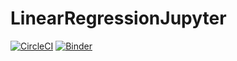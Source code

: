 # LinearRegressionJupyter
[![CircleCI](https://circleci.com/gh/circleci/circleci-docs.svg?style=svg)](https://app.circleci.com/pipelines/github/falcys/LinearRegressionJupyter) [![Binder](https://mybinder.org/badge_logo.svg)](https://mybinder.org/v2/gh/falcys/LinearRegressionJupyter/master?filepath=lr.ipynb)
